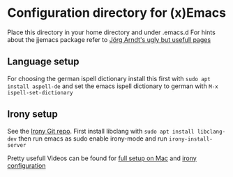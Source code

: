 # Configuration directory for (x)Emacs

Place this directory in your home directory and under .emacs.d
For hints about the jjemacs package refer to [Jörg Arndt's ugly but usefull pages](https://jjj.de/)

## Language setup

For choosing the german ispell dictionary install this first with `sudo apt install aspell-de` and set the emacs ispell dictionary to german with `M-x ispell-set-dictionary`

## Irony setup
See the [Irony Git repo](https://github.com/Sarcasm/irony-mode). First install libclang with `sudo apt install libclang-dev` then run emacs as sudo enable irony-mode and run `irony-install-server`

Pretty usefull Videos can be found for [full setup on Mac](https://www.youtube.com/watch?v=NjTCjqSZOAU&t=318s) and [irony configuration](https://www.youtube.com/watch?v=XeWZfruRu6k&t=705s)
